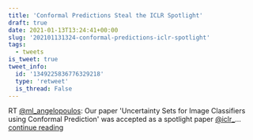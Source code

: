 ```yaml
---
title: 'Conformal Predictions Steal the ICLR Spotlight'
draft: true
date: 2021-01-13T13:24:41+00:00
slug: '202101131324-conformal-predictions-iclr-spotlight'
tags:
  - tweets
is_tweet: true
tweet_info:
  id: '1349225836776329218'
  type: 'retweet'
  is_thread: False
---
```




RT [@ml_angelopoulos](https://x.com/ml_angelopoulos): Our paper 'Uncertainty Sets for Image Classifiers using Conformal Prediction' was accepted as a spotlight paper [@iclr_](https://x.com/iclr_)… [continue reading](https://x.com/sytelus/status/1349225836776329218)
